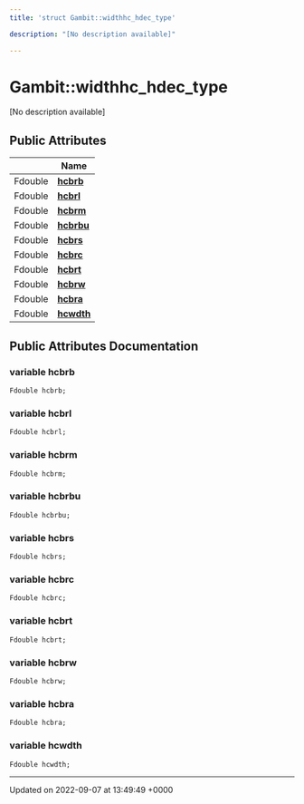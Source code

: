 ```yaml
---
title: 'struct Gambit::widthhc_hdec_type'

description: "[No description available]"

---
```


# Gambit::widthhc_hdec_type





[No description available]

## Public Attributes

|                | Name           |
| -------------- | -------------- |
| Fdouble | **[hcbrb](/documentation/code/classes/structgambit_1_1widthhc__hdec__type/#variable-hcbrb)**  |
| Fdouble | **[hcbrl](/documentation/code/classes/structgambit_1_1widthhc__hdec__type/#variable-hcbrl)**  |
| Fdouble | **[hcbrm](/documentation/code/classes/structgambit_1_1widthhc__hdec__type/#variable-hcbrm)**  |
| Fdouble | **[hcbrbu](/documentation/code/classes/structgambit_1_1widthhc__hdec__type/#variable-hcbrbu)**  |
| Fdouble | **[hcbrs](/documentation/code/classes/structgambit_1_1widthhc__hdec__type/#variable-hcbrs)**  |
| Fdouble | **[hcbrc](/documentation/code/classes/structgambit_1_1widthhc__hdec__type/#variable-hcbrc)**  |
| Fdouble | **[hcbrt](/documentation/code/classes/structgambit_1_1widthhc__hdec__type/#variable-hcbrt)**  |
| Fdouble | **[hcbrw](/documentation/code/classes/structgambit_1_1widthhc__hdec__type/#variable-hcbrw)**  |
| Fdouble | **[hcbra](/documentation/code/classes/structgambit_1_1widthhc__hdec__type/#variable-hcbra)**  |
| Fdouble | **[hcwdth](/documentation/code/classes/structgambit_1_1widthhc__hdec__type/#variable-hcwdth)**  |

## Public Attributes Documentation

### variable hcbrb

```
Fdouble hcbrb;
```


### variable hcbrl

```
Fdouble hcbrl;
```


### variable hcbrm

```
Fdouble hcbrm;
```


### variable hcbrbu

```
Fdouble hcbrbu;
```


### variable hcbrs

```
Fdouble hcbrs;
```


### variable hcbrc

```
Fdouble hcbrc;
```


### variable hcbrt

```
Fdouble hcbrt;
```


### variable hcbrw

```
Fdouble hcbrw;
```


### variable hcbra

```
Fdouble hcbra;
```


### variable hcwdth

```
Fdouble hcwdth;
```


-------------------------------

Updated on 2022-09-07 at 13:49:49 +0000